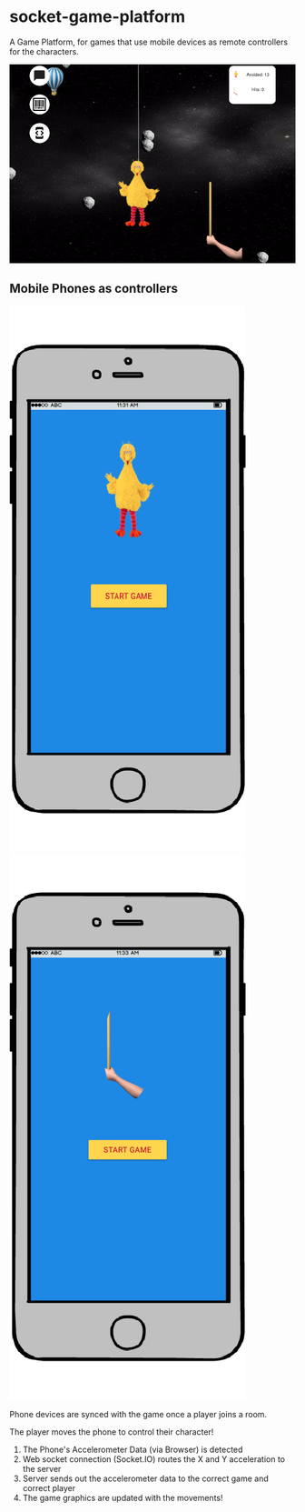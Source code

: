 # socket-game-platform
A Game Platform, for games that use mobile devices as remote controllers for the characters.

![alt text](https://github.com/alejandroharb/socket-game-platform/blob/master/public/img/instructional/pinataGame.png "Game View")

## Mobile Phones as controllers

![alt text](https://github.com/alejandroharb/socket-game-platform/blob/master/public/img/instructional/phonePlayer1.png "Mobile View")
![alt text](https://github.com/alejandroharb/socket-game-platform/blob/master/public/img/instructional/phonePlayer2.png "Mobile View Player 2")

Phone devices are synced with the game once a player joins a room.

The player moves the phone to control their character!
1. The Phone's Accelerometer Data (via Browser) is detected
2. Web socket connection (Socket.IO) routes the X and Y acceleration to the server
3. Server sends out the accelerometer data to the correct game and correct player
4. The game graphics are updated with the movements!
